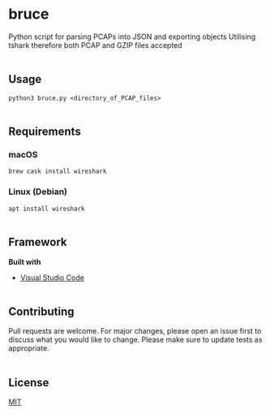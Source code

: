 # bruce
Python script for parsing PCAPs into JSON and exporting objects
Utilising tshark therefore both PCAP and GZIP files accepted
<br><br>
## Usage
``` python3 bruce.py <directory_of_PCAP_files> ```
<br><br>
## Requirements
### macOS
``` brew cask install wireshark ```
### Linux (Debian)
``` apt install wireshark ```
<br><br>
## Framework
<b>Built with</b>
- [Visual Studio Code](https://code.visualstudio.com)
<br><br>
## Contributing
Pull requests are welcome. For major changes, please open an issue first to discuss what you would like to change.
Please make sure to update tests as appropriate.
<br><br>
## License
[MIT](https://choosealicense.com/licenses/mit/)
